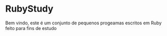 # RubyStudy
Bem vindo, este é um conjunto de pequenos progeamas escritos em Ruby feito para fins de estudo
